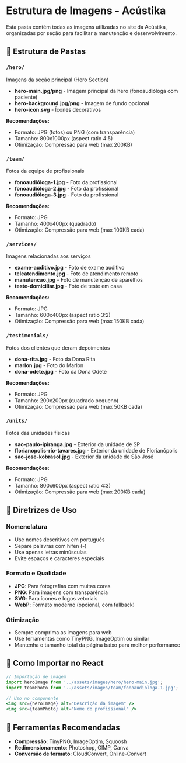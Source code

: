 # Estrutura de Imagens - Acústika

Esta pasta contém todas as imagens utilizadas no site da Acústika, organizadas por seção para facilitar a manutenção e desenvolvimento.

## 📁 Estrutura de Pastas

### `/hero/`
Imagens da seção principal (Hero Section)
- **hero-main.jpg/png** - Imagem principal da hero (fonoaudióloga com paciente)
- **hero-background.jpg/png** - Imagem de fundo opcional
- **hero-icon.svg** - Ícones decorativos

**Recomendações:**
- Formato: JPG (fotos) ou PNG (com transparência)
- Tamanho: 800x1000px (aspect ratio 4:5)
- Otimização: Compressão para web (max 200KB)

### `/team/`
Fotos da equipe de profissionais
- **fonoaudióloga-1.jpg** - Foto da profissional
- **fonoaudióloga-2.jpg** - Foto da profissional
- **fonoaudióloga-3.jpg** - Foto da profissional

**Recomendações:**
- Formato: JPG
- Tamanho: 400x400px (quadrado)
- Otimização: Compressão para web (max 100KB cada)

### `/services/`
Imagens relacionadas aos serviços
- **exame-auditivo.jpg** - Foto de exame auditivo
- **teleatendimento.jpg** - Foto de atendimento remoto
- **manutencao.jpg** - Foto de manutenção de aparelhos
- **teste-domiciliar.jpg** - Foto de teste em casa

**Recomendações:**
- Formato: JPG
- Tamanho: 600x400px (aspect ratio 3:2)
- Otimização: Compressão para web (max 150KB cada)

### `/testimonials/`
Fotos dos clientes que deram depoimentos
- **dona-rita.jpg** - Foto da Dona Rita
- **marlon.jpg** - Foto do Marlon
- **dona-odete.jpg** - Foto da Dona Odete

**Recomendações:**
- Formato: JPG
- Tamanho: 200x200px (quadrado pequeno)
- Otimização: Compressão para web (max 50KB cada)

### `/units/`
Fotos das unidades físicas
- **sao-paulo-ipiranga.jpg** - Exterior da unidade de SP
- **florianopolis-rio-tavares.jpg** - Exterior da unidade de Florianópolis
- **sao-jose-kobrasol.jpg** - Exterior da unidade de São José

**Recomendações:**
- Formato: JPG
- Tamanho: 800x600px (aspect ratio 4:3)
- Otimização: Compressão para web (max 200KB cada)

## 🎯 Diretrizes de Uso

### Nomenclatura
- Use nomes descritivos em português
- Separe palavras com hífen (-)
- Use apenas letras minúsculas
- Evite espaços e caracteres especiais

### Formato e Qualidade
- **JPG**: Para fotografias com muitas cores
- **PNG**: Para imagens com transparência
- **SVG**: Para ícones e logos vetoriais
- **WebP**: Formato moderno (opcional, com fallback)

### Otimização
- Sempre comprima as imagens para web
- Use ferramentas como TinyPNG, ImageOptim ou similar
- Mantenha o tamanho total da página baixo para melhor performance

## 📝 Como Importar no React

```jsx
// Importação de imagem
import heroImage from '../assets/images/hero/hero-main.jpg';
import teamPhoto from '../assets/images/team/fonoaudiologa-1.jpg';

// Uso no componente
<img src={heroImage} alt="Descrição da imagem" />
<img src={teamPhoto} alt="Nome do profissional" />
```

## 🔧 Ferramentas Recomendadas

- **Compressão**: TinyPNG, ImageOptim, Squoosh
- **Redimensionamento**: Photoshop, GIMP, Canva
- **Conversão de formato**: CloudConvert, Online-Convert

